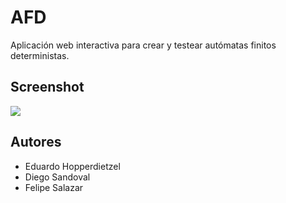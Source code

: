 # AFD
Aplicación web interactiva para crear y testear autómatas finitos deterministas.

## Screenshot
![](https://i.imgur.com/IztgsSi.png)

## Autores<br>

* Eduardo Hopperdietzel
* Diego Sandoval
* Felipe Salazar